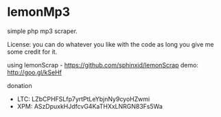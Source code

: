lemonMp3
========

simple php mp3 scraper.

License: you can do whatever you like with the code as long you give me some credit for it.

using lemonScrap - https://github.com/sphinxid/lemonScrap
demo: http://goo.gl/kSeHf

donation
- LTC: LZbCPHFSLfp7yrtPtLeYbjnNy9cyoHZwmi
- XPM: ASzDpuxkHJdfcvG4KaTHXxLNRGN83Fs5Wa
